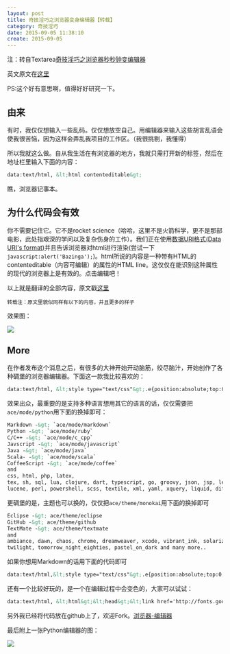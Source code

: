 ```yaml
---
layout: post
title: 奇技淫巧之浏览器变身编辑器【转载】
category: 奇技淫巧
date: 2015-09-05 11:38:10
create: 2015-09-05
---
```


注：转自Textarea[奇技淫巧之浏览器秒秒钟变编辑器](https://www.textarea.com/voidy/qijiyinqiao-zhi-liulanqi-miao-miaozhong-bian-bianjiqi-79/)

英文原文在[这里](https://coderwall.com/p/lhsrcq/one-line-browser-notepad)

PS:这个好有意思啊，值得好好研究一下。

## 由来

有时，我仅仅想输入一些乱码。仅仅想放空自己。用编辑器来输入这些胡言乱语会使我很苦恼，因为这样会弄乱我项目的工作区。（我很挑剔，我懂得）

所以我就这么做。自从我生活在有浏览器的地方，我就只需打开新的标签，然后在地址栏里输入下面的内容：

```html
data:text/html, &lt;html contenteditable&gt;
```

瞧，浏览器记事本。

<!-- more -->

## 为什么代码会有效

你不需要记住它。它不是rocket science（哈哈，这里不是火箭科学，更不是那部电影，此处指艰深的学问以及复杂伤身的工作）。我们正在使用[数据URI格式(Data URI's format)](http://www.nczonline.net/blog/2009/10/27/data-uris-explained/)并且告诉浏览器对html进行渲染(尝试一下`javascript:alert('Bazinga');`)。html所说的内容是一种带有HTML的contenteditable（内容可编辑）的属性的HTML line。这仅仅在能识别这种属性的现代的浏览器上是有效的。点击编辑吧！

以上就是翻译的全部内容，原文戳[这里](https://coderwall.com/p/lhsrcq/one-line-browser-notepad)

    转载注：原文里貌似同样有以下的内容，并且更多的样子

效果图：

![](https://www.textarea.com/_image/1edacf59968dc9b49f05cfa2880c63ed.png)


## More

在作者发布这个消息之后，有很多的大神开始开动脑筋，绞尽脑汁，开始创作了各种碉堡的浏览器编辑器。下面这一款我比较喜欢的：

```html
data:text/html, &lt;style type="text/css"&gt;.e{position:absolute;top:0;right:0;bottom:0;left:0;}&lt;/style&gt;&lt;div class="e" id="editor"&gt;&lt;/div&gt;&lt;script src="http://d1n0x3qji82z53.cloudfront.net/src-min-noconflict/ace.js" type="text/javascript" charset="utf-8"&gt;&lt;/script&gt;&lt;script&gt;var e=ace.edit("editor");e.setTheme("ace/theme/monokai");e.getSession().setMode("ace/mode/java");&lt;/script&gt;
```

效果出众，最重要的是支持多种语言想用其它的语言的话，仅仅需要把`ace/mode/python`用下面的换掉即可：

```html
Markdown -&gt; `ace/mode/markdown`
Python -&gt; `ace/mode/ruby`
C/C++ -&gt; `ace/mode/c_cpp`
Javscript -&gt; `ace/mode/javascript`
Java -&gt; `ace/mode/java`
Scala- -&gt; `ace/mode/scala`
CoffeeScript -&gt; `ace/mode/coffee`
and
css, html, php, latex,
tex, sh, sql, lua, clojure, dart, typescript, go, groovy, json, jsp, less, lisp,
lucene, perl, powershell, scss, textile, xml, yaml, xquery, liquid, diff and many more...
```

更碉堡的是，主题也可以换的，仅仅把`ace/theme/monokai`用下面的换掉即可

```html
Eclipse -&gt; ace/theme/eclipse
GitHub -&gt; ace/theme/github
TextMate -&gt; ace/theme/textmate
and
ambiance, dawn, chaos, chrome, dreamweaver, xcode, vibrant_ink, solarized_dark, solarized_light, tomorrow, tomorrow_night, tomorrow_night_blue,
twilight, tomorrow_night_eighties, pastel_on_dark and many more..
```

如果你想用Markdown的话用下面的代码即可

```html
data:text/html,&lt;style type="text/css"&gt;.e{position:absolute;top:0;right:50%;bottom:0;left:0;} .c{position:absolute;overflow:auto;top:0;right:0;bottom:0;left:50%;}&lt;/style&gt;&lt;div class="e" id="editor"&gt;&lt;/div&gt;&lt;div class="c"&gt;&lt;/div&gt;&lt;script src="http://d1n0x3qji82z53.cloudfront.net/src-min-noconflict/ace.js" type="text/javascript" charset="utf-8"&gt;&lt;/script&gt;&lt;script src="http://cdnjs.cloudflare.com/ajax/libs/showdown/0.3.1/showdown.min.js"&gt;&lt;/script&gt;&lt;script&gt; function showResult(e){consoleEl.innerHTML=e}var e=ace.edit("editor");e.setTheme("ace/theme/monokai");e.getSession().setMode("ace/mode/markdown");var consoleEl=document.getElementsByClassName("c")[0];var converter=new Showdown.converter;e.commands.addCommand({name:"markdown",bindKey:{win:"Ctrl-M",mac:"Command-M"},exec:function(t){var n=e.getSession().getMode().$id;if(n=="ace/mode/markdown"){showResult(converter.makeHtml(t.getValue()))}},readOnly:true})&lt;/script&gt;
```

还有一个比较好玩的，是一个在编辑过程中会变色的，大家可以试试：

```html
data:text/html, &lt;html&gt;&lt;head&gt;&lt;link href='http://fonts.googleapis.com/css?family=Open+Sans' rel='stylesheet' type='text/css'&gt;&lt;style type="text/css"&gt; html { font-family: "Open Sans" } * { -webkit-transition: all linear 1s; }&lt;/style&gt;&lt;script&gt;window.onload=function(){var e=false;var t=0;setInterval(function(){if(!e){t=Math.round(Math.max(0,t-Math.max(t/3,1)))}var n=(255-t*2).toString(16);document.body.style.backgroundColor="#ff"+n+""+n},1e3);var n=null;document.onkeydown=function(){t=Math.min(128,t+2);e=true;clearTimeout(n);n=setTimeout(function(){e=false},1500)}}&lt;/script&gt;&lt;/head&gt;&lt;body contenteditable style="font-size:2rem;line-height:1.4;max-width:60rem;margin:0 auto;padding:4rem;"&gt;
```

另外我已经将代码放在github上了，欢迎Fork。[浏览器-编辑器](https://github.com/Voidly/browser-notepad)

最后附上一张Python编辑器的图：

![](https://www.textarea.com/_image/f33a8f957e298ff42ccdd0a2f0b968a5.png)
